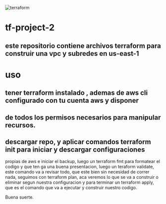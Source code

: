 
![terraform](https://github.com/user-attachments/assets/a4df3875-6c97-4aca-9031-734e8201f771)


# tf-project-2
## este repositorio contiene archivos terraform para construir una vpc y subredes en us-east-1


# uso
## tener terraform instalado , ademas de aws cli configurado con tu cuenta aws y disponer
## de todos los permisos necesarios para manipular recursos.

## descargar repo, y aplicar comandos terraform init para iniciar y descargar configuraciones
propias de aws e iniciar el backup, luego un terraform fmt para formatear el codigo y que ten
ga una buena presentacion, luego un teraform validate, este comando va a revisar todo, que este bien
sin necesidad de correr nada, seguimos con terraform plan, aca veremos lo que se va a construir o 
eliminar segun nuestra configuracion y para terminar un terraform apply, que es el comando que va a
ejecutar y construir nuestro codigo.

Buena suerte.

